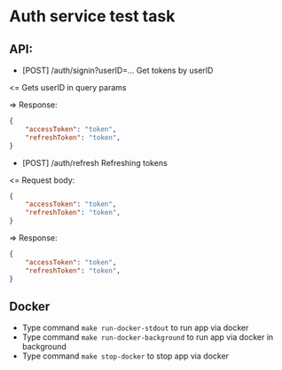 # Auth service test task

## API:
- [POST] /auth/signin?userID=... Get tokens by userID

<= Gets userID in query params

=> Response:
```json
{
	"accessToken": "token",
	"refreshToken": "token",
}
```

- [POST] /auth/refresh Refreshing tokens

<= Request body:
```json
{
	"accessToken": "token",
	"refreshToken": "token",
}
```

=> Response:
```json
{
	"accessToken": "token",
	"refreshToken": "token",
}
```

## Docker
- Type command `make run-docker-stdout` to run app via docker
- Type command `make run-docker-background` to run app via docker in background
- Type command `make stop-docker` to stop app via docker
